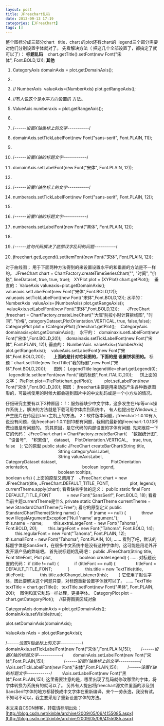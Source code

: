 ```yaml
---
layout: post
title: JFreechart乱码
date: 2013-09-13 17:19
categories: [JFreeChart]
tags: []
---
```

整个图标分成三部分chart   title，chart 的plot还有chart的  legend三个部分需要对他们分别设置字体就对了。
先看解决方法（ 把这几个全部设置了，都搞定了就可以了）：
**标题乱码**
   chart.getTitle().setFont(new Font("宋体", Font.BOLD,12));
**其他**
1. CategoryAxis domainAxis = plot.getDomainAxis();  
2. 

3. // NumberAxis  valueAxis=(NumberAxis) plot.getRangeAxis(); 
4. //有人说这个是水平方向设置的 方法。
5. ValueAxis numberaxis = plot.getRangeAxis();
6.   
7. /*------设置X轴坐标上的文字-----------*/  
8. domainAxis.setTickLabelFont(new Font("sans-serif", Font.PLAIN, 11));   
9.   
10. /*------设置X轴的标题文字------------*/  
11. domainAxis.setLabelFont(new Font("宋体", Font.PLAIN, 12));   
12.   
13. /*------设置Y轴坐标上的文字-----------*/  
14. numberaxis.setTickLabelFont(new Font("sans-serif", Font.PLAIN, 12));   
15.   
16. /*------设置Y轴的标题文字------------*/  
17. numberaxis.setLabelFont(new Font("黑体", Font.PLAIN, 12));   
18.   
19. /*------这句代码解决了底部汉字乱码的问题-----------*/  
20. jfreechart.getLegend().setItemFont(new Font("宋体", Font.PLAIN, 12));  

对于曲线图；
用于下面两种方法得到的来设置设置水平的和垂直的方法是不一样的。
JFreeChart chart = ChartFactory.createTimeSeriesChart("", "时间", "价格", lineDataset, true, true, true);
 
XYPlot plot = (XYPlot) chart.getPlot();  
 垂直的：
ValueAxis valueaxis=plot.getDomainAxis();
valueaxis.setLabelFont(new Font("宋体",Font.BOLD,12));
valueaxis.setTickLabelFont(new Font("宋体",Font.BOLD,12));
水平的：
NumberAxis  valueAxis=(NumberAxis) plot.getRangeAxis();
 valueAxis.setLabelFont(new Font("宋体",Font.BOLD,12));
 
 
 
JFreeChart jfreechart = ChartFactory.createLineChart("‘大豆’别按小时计算拆线图", "时间", "价格", categoryDataset,PlotOrientation.VERTICAL, true, false,false);
 
CategoryPlot plot = (CategoryPlot) jfreechart.getPlot();
 
 CategoryAxis domainaxis=plot.getDomainAxis();
   水平的：
 domainaxis.setLabelFont(new Font("宋体",Font.BOLD,20));
 
 domainaxis.setTickLabelFont(new Font("宋体", Font.PLAIN, 12));
垂直的：
NumberAxis  valueAxis=(NumberAxis) plot.getRangeAxis();
 
 valueAxis.setLabelFont(new Font("宋体",Font.BOLD,20));
 
 
 
**上面的是针对柱状图的，下面的是 设置饼状图的。**
标题：chart.setTitle(new TextTitle("我的标题",new Font("宋体",Font.BOLD,20)));
    
图例： LegendTitle legendtitle=chart.getLegend(0); 
   legendtitle.setItemFont(new Font("我的标题",Font.ITALIC,20));
    
饼上面的文字：
PiePlot plot=(PiePlot)chart.getPlot();
    
    plot.setLabelFont(new Font("宋体",Font.BOLD,20));
原因：
jfreechart主要是用来动态产生各种数据图形的，可最初使用的时候大都会碰到图片中的中文乱码或是一个小方块的情况。

仔细研究主要有以下2种原因：
1：服务器缺少中文字体，这多发生在Hp等unix操作系统上，解决的方法就是下载可用字体库到系统中，
有人也提出在Windows上产生图片在传回到Unix主机上的方法。
2：软件版本问题，jfreechart-1.0.10有人说没有问题，但jfreechart-1.0.11到13都有问题，我用的最新的jfreechart-1.0.13不做设置是有问题的。
究其原因，是它代码的内部设置的字体有问题.
先来跟踪一下它的代码：
JFreeChart chart = ChartFactory.createBarChart(
   "数据统计图",
   "设备号",
   "积累值",
   dataset,
   PlotOrientation.VERTICAL,
   true, true, false
   );
它的原型
public static JFreeChart createBarChart(String title,
                                            String categoryAxisLabel,
                                            String valueAxisLabel,
                                            CategoryDataset dataset,
                                            PlotOrientation orientation,
                                            boolean legend,
                                            boolean tooltips,
                                            boolean urls) {
上面的原型又调用了
   JFreeChart chart = new JFreeChart(title, JFreeChart.DEFAULT_TITLE_FONT,
                plot, legend);
currentTheme.apply(chart);
看看缺省字体的定义： 
public static final Font DEFAULT_TITLE_FONT
            = new Font("SansSerif", Font.BOLD, 18);
看看当前主题currentTheme是什么
private static ChartTheme currentTheme = new StandardChartTheme("JFree");
看它的原型定义
public StandardChartTheme(String name) {
        if (name == null) {
            throw new IllegalArgumentException("Null 'name' argument.");
        }
        this.name = name;
        this.extraLargeFont = new Font("Tahoma", Font.BOLD, 20);
        this.largeFont = new Font("Tahoma", Font.BOLD, 14);
        this.regularFont = new Font("Tahoma", Font.PLAIN, 12);
        this.smallFont = new Font("Tahoma", Font.PLAIN, 10);
……
看到了吧，默认的标题字体是SansSerif，在很多中文系统中是没有这种字体的，这可能是用老外开发开源产品的弊端吧。
首先说标题的乱码吧：
public JFreeChart(String title, Font titleFont, Plot plot,
                      boolean createLegend) {
……
对标题设置的代码：
if (title != null) {
            if (titleFont == null) {
                titleFont = DEFAULT_TITLE_FONT;
            }
            this.title = new TextTitle(title, titleFont);
            this.title.addChangeListener(this);
        }
它使用了默认字体，因此要解决这个问题只要，对标题重新设置字体就可以了。
……
TextTitle textTitle = chart.getTitle();
 
textTitle.setFont(new Font("黑体", Font.PLAIN, 20));   
图例和其它乱码一样处理，更换字体。
CategoryPlot plot = chart.getCategoryPlot();    //获得图表区域对象

CategoryAxis domainAxis = plot.getDomainAxis();
 
domainAxis.setVisible(true);

plot.setDomainAxis(domainAxis);


ValueAxis rAxis = plot.getRangeAxis();


/*------设置X轴坐标上的文字-----------*/
       domainAxis.setTickLabelFont(new Font("宋体",Font.PLAIN,15));
       /*------设置X轴的标题文字------------*/
       domainAxis.setLabelFont(new Font("宋体",Font.PLAIN,15));        
       /*------设置Y轴坐标上的文字-----------*/
       rAxis.setTickLabelFont(new Font("宋体",Font.PLAIN,15));
       /*------设置Y轴的标题文字------------*/
       rAxis.setLabelFont(new Font("黑体",Font.PLAIN,15));
这里需要注意的是，哪里出现了乱码就修改哪里的字体，将字体转换为系统有的就可以了。
另外有人提出将jfreechart源文件里面的涉及到SansSerif字体的地方都替换成中文字体在重新编译，来个一劳永逸，我没有试，不知可不可以，我主要采用了重新设置字体的方法。
 
 
 

本文来自CSDN博客，转载请标明出处：[http://blog.csdn.net/kinble/archive/2009/05/06/4155085.aspx](http://blog.csdn.net/kinble/archive/2009/05/06/4155085.aspx)

